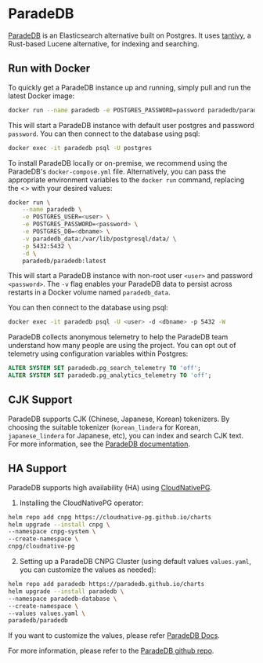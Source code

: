 # ParadeDB

[ParadeDB](https://github.com/paradedb/paradedb) is an Elasticsearch alternative built on Postgres.
It uses [tantivy](https://github.com/quickwit-oss/tantivy), a Rust-based Lucene alternative, for indexing and searching.

## Run with Docker

To quickly get a ParadeDB instance up and running, simply pull and run the latest Docker image:
```bash
docker run --name paradedb -e POSTGRES_PASSWORD=password paradedb/paradedb
```

This will start a ParadeDB instance with default user postgres and password `password`.
You can then connect to the database using psql:
```bash
docker exec -it paradedb psql -U postgres
```

To install ParadeDB locally or on-premise, we recommend using the ParadeDB's `docker-compose.yml` file.
Alternatively, you can pass the appropriate environment variables to the `docker run` command, replacing the <> with your desired values:
```bash
docker run \
    --name paradedb \
    -e POSTGRES_USER=<user> \
    -e POSTGRES_PASSWORD=<password> \
    -e POSTGRES_DB=<dbname> \
    -v paradedb_data:/var/lib/postgresql/data/ \
    -p 5432:5432 \
    -d \
    paradedb/paradedb:latest
```

This will start a ParadeDB instance with non-root user `<user>` and password `<password>`.
The `-v` flag enables your ParadeDB data to persist across restarts in a Docker volume named `paradedb_data`.

You can then connect to the database using psql:
```bash
docker exec -it paradedb psql -U <user> -d <dbname> -p 5432 -W
```

ParadeDB collects anonymous telemetry to help the ParadeDB team understand how many people are using the project.
You can opt out of telemetry using configuration variables within Postgres:
```sql
ALTER SYSTEM SET paradedb.pg_search_telemetry TO 'off';
ALTER SYSTEM SET paradedb.pg_analytics_telemetry TO 'off';
```

## CJK Support

ParadeDB supports CJK (Chinese, Japanese, Korean) tokenizers.
By choosing the suitable tokenizer (`korean_lindera` for Korean, `japanese_lindera` for Japanese, etc), you can index and search CJK text.
For more information, see the [ParadeDB documentation](https://docs.paradedb.com/search/full-text/index#tokenizers).

## HA Support

ParadeDB supports high availability (HA) using [CloudNativePG](https://cloudnative-pg.io/).

1. Installing the CloudNativePG operator:
```bash
helm repo add cnpg https://cloudnative-pg.github.io/charts
helm upgrade --install cnpg \
--namespace cnpg-system \
--create-namespace \
cnpg/cloudnative-pg
```

2. Setting up a ParadeDB CNPG Cluster (using default values `values.yaml`, you can customize the values as needed):
```bash
helm repo add paradedb https://paradedb.github.io/charts
helm upgrade --install paradedb \
--namespace paradedb-database \
--create-namespace \
--values values.yaml \
paradedb/paradedb
```

If you want to customize the values, please refer [ParadeDB Docs](https://github.com/paradedb/charts/tree/main/charts/paradedb).

For more information, please refer to the [ParadeDB github repo](https://github.com/paradedb/charts).

